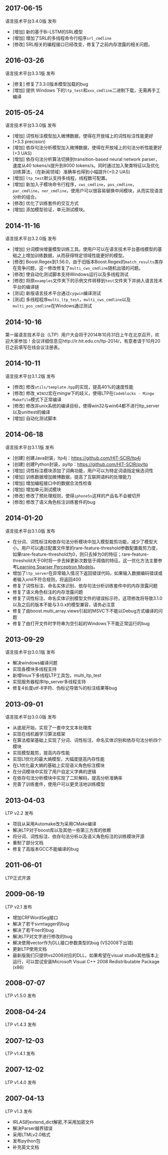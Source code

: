 2017-06-15
----------
语言技术平台3.4.0版 发布
* [增加] 新的基于Bi-LSTM的SRL模型
* [增加] 增加了SRL的多线程命令行程序`srl_cmdline`
* [修改] SRL相关的编程接口已经改变，修复了之前内存泄露的相关问题。

2016-03-26
----------
语言技术平台3.3.1版 发布
* [修复] 修复了3.3.0版本模型加载的bug
* [增加] 提供 Windows 下的`ltp_test`和`xxx_cmdline`二进制下载，无需再手工编译

2015-05-24
----------
语言技术平台3.3.0版 发布
* [增加] 词性标注模型加入微博数据，使得在开放域上的词性标注性能更好(+3.3 precision)
* [增加] 依存句法分析模型加入微博数据，使得在开放域上的句法分析性能更好(+3 UAS)
* [增加] 依存句法分析算法切换到transition-based neural network parser，速度从40 tokens/s提升到8000 tokens/s。同时通过加入聚类特征以及优化训练算法，（在新闻领域）准确率也得到小幅提升(+0.2 UAS)
* [增加] `ltp_test`默认支持多线程，线程数可配置。
* [增加] 新加入子模块命令行程序，`cws_cmdline`，`pos_cmdline`，`par_cmdline`，`ner_cmdline`，使用户可以很容易替换中间模块，从而实现语言分析的组合。
* [修改] 优化了训练套件的交互方式
* [增加] 添加模型验证，单元测试模块。

2014-11-16
----------
语言技术平台3.2.0版 发布
* [增加] 分词模块增量模型训练工具。使用户可以在语言技术平台基线模型的基础之上增加训练数据，从而获得特定领域性能更好的模型。
* [修改] Boost.Regex到1.56.0，由于旧版本Boost.Regex的`match_results`类存在竞争问题，这一修改修复了`multi_cws_cmdline`随机出错的问题。
* [修改] 使自动化测试脚本支持Windows运行以及多线程测试
* [修改] 将原`examples`文件夹下的示例文件转移到`test`文件夹下并纳入语言技术平台的编译链
* [测试] 新版语言技术平台通过`cygwin`编译测试
* [测试] 多线程程序`multi_ltp_test`，`multi_cws_cmdline`以及`multi_pos_cmdline`在Windows通过测试

2014-10-16
----------
第一届语言技术平台（LTP）用户大会将于2014年10月31日上午在北京召开，欢迎大家参加！会议详细信息见http://ir.hit.edu.cn/ltp-2014/，有意者请于10月20日之前填写在线会议注册表。

2014-10-11
----------
语言技术平台3.1.2版 发布
* [修改] 修改`utils/template.hpp`的实现，提高40%的速度性能
* [修改] 修改`_WIN32`宏在mingw下的歧义，使得LTP在`Codeblocks - Mingw Makefile`模式下正常编译
* [修改] 修改非unix系统的编译目标，使得win32与win64都不进行ltp_server以及unittest的编译
* [增加] 自动化测试脚本

2014-06-18
----------
语言技术平台3.1.1版 发布
* [创建] 创建Java封装，ltp4j：https://github.com/HIT-SCIR/ltp4j
* [创建] 创建Python封装，pyltp：https://github.com/HIT-SCIR/pyltp
* [增加] 词性标注模块添加了词典功能，用户可以为特定词语指定候选词性
* [增加] 训练数据增加微博数据，提高了互联网语料的处理能力
* [增加] 增加编程接口中的数据合法性检查
* [增加] 增加单元测试模块
* [修改] 修改了预处理规则，使得`iphone5s`这样的产品名不会被切开
* [修改] 修改了语义角色标注训练套件的bug

2014-01-20
----------
语言技术平台3.1.0版 发布
* 在分词、词性标注和依存句法分析模块中加入模型裁剪功能，减少了模型大小。用户可以通过配置文件里的rare-feature-threshold参数配置裁剪力度，如果rare-feature-threshold为0，则只去掉为0的特征；rare-feature-threshold大于0时将一步去掉更新次数低于阈值的特征。这一优化方法主要参考[Learning Sparser Perceptron Models](http://www.cs.bgu.ac.il/~yoavg/publications/acl2011sparse.pdf)。
* 增加了`ltp_server`在异常输入情况下返回错误代码，如果输入数据编码错误或者输入xml不符合规则，将返回400
* 修复了词性标注、命名实体识别、依存句法分析训练套件中的内存泄露问题
* 修复了语义角色标注的内存泄露问题
* 修复了词性标注、命名实体识别模型文件的错误标示符，这项修改将导致3.1.0以及之后的版本不能与3.0.x的模型兼容，请务必注意
* 修复了由boost.multi_array.views引起的MSVC下不能以Debug方式编译的问题
* 修复了由打开文件时字符串为空引起的Windows下不能正常运行的bug

2013-09-29
----------
语言技术平台3.0.1版 发布
* 解决windows编译问题
* 实现各模块多线程支持
* 新增linux下多线程LTP工具包，multi_ltp_test
* 实现服务器程序ltp_server多线程支持
* 修复4长度utf-8字符、伪标记导致%的标注结果等bug

2013-09-01
----------
语言技术平台3.0.0版 发布
* 从底层开始，实现了一套中文文本处理库
* 实现在线机器学习算法框架
* 在算法框架基础上实现了分词、词性标注、命名实体识别和依存句法分析四个模块
* 实现模型裁剪，提高内存性能
* 实现L1优化的最大熵模型，大幅度提高内存性能
* 在L1优化最大熵的基础上实现语义角色标注模块
* 在分词模块中实现了用户自定义字典的逻辑
* 在依存句法分析模块中实现了二阶解码，提高分析准确率
* 完善了训练套件，使用户可以更灵活地训练模型

2013-04-03
----------
LTP v2.2 发布
* 项目从采用Automake改为采用CMake编译
* 解决LTP对于boost库以及其他一些第三方库的依赖
* 将分词、词性标注、依存句法分析以及语义角色标注的训练模块开源
* 重制了部分文档
* 修复了高版本GCC不能编译的bug

2011-06-01
----------
LTP正式开源

2009-06-19
----------
LTP v2.1 发布

* 增加CRFWordSeg接口
* 解决了若干svmtagger的bug
* 解决了若干ner的bug
* 解决LTP对文字进行修改的bug
* 解决使用vector作为DLL接口参数类型的bug (VS2008下出错)
* 更新LTP使用文档
* 最新版我们只提供vs2008对应的DLL，如果希望在visual studio其他版本上运行，可以尝试安装Microsoft Visual C++ 2008 Redistributable Package (x86)

2008-07-07
----------
LTP v1.5.0 发布

2008-04-24
----------
LTP v1.4.3 发布

2007-12-03
----------
LTP v1.4.1 发布

2007-12-02
----------
LTP v1.4.0 发布

2007-04-13
----------
LTP v1.3 发布

* IRLAS的extend_dict解密,不采用加密文件
* 解决Parser越界错误
* 采用LTMLv2.0格式
* 发布python包
* 补充英文文档

